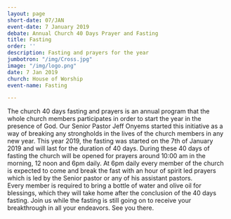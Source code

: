 ```yaml
---
layout: page
short-date: 07/JAN
event-date: 7 January 2019
debate: Annual Church 40 Days Prayer and Fasting
title: Fasting
order: ''
description: Fasting and prayers for the year
jumbotron: "/img/Cross.jpg"
image: "/img/logo.png"
date: 7 Jan 2019
church: House of Worship
event-name: Fasting

---
```

The church 40 days fasting and prayers is an annual program that the whole church members participates in order to start the year in the presence of God. Our Senior Pastor Jeff Onyems started this initiative as a way of breaking any strongholds in the lives of the church members in any new year. This year 2019, the fasting was started on the 7th of January 2019 and will last for the duration of 40 days. During these 40 days of fasting the church will be opened for prayers around 10:00 am in the morning, 12 noon and 6pm daily. At 6pm daily every member of the church is expected to come and break the fast with an hour of spirit led prayers which is led by the Senior pastor or any of his assistant pastors. <br/>  Every member is required to bring a bottle of water and olive oil for blessings, which they will take home after the conclusion of the 40 days fasting. Join us while the fasting is still going on to receive your breakthrough in all your endeavors. See you there. 